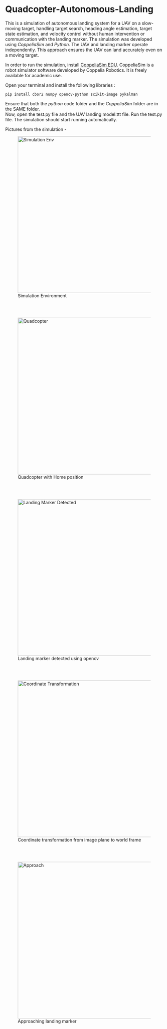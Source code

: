 # Quadcopter-Autonomous-Landing

This is a simulation of autonomous landing system for a UAV on a slow-moving target, handling target search, heading angle estimation, target state estimation, and velocity control without human intervention or communication with the landing marker. The simulation was developed using _CoppeliaSim_ and _Python_. The UAV and landing marker operate independently. This approach ensures the UAV can land accurately even on a moving target.

In order to run the simulation, install [CoppeliaSim EDU](https://www.coppeliarobotics.com/).  CoppeliaSim is a robot simulator software developed by Coppelia Robotics. It is freely available for academic use.

Open your terminal and install the following libraries : 

`pip install cbor2 numpy opencv-python scikit-image pykalman`

Ensure that both the _python_ code folder and the _CoppeliaSim_ folder are in the SAME folder. <br>
Now, open the test.py file and the UAV landing model.ttt file. Run the test.py file. The simulation should start running automatically. 

Pictures from the simulation - 

<figure>
  <img src = "https://i.postimg.cc/nh4yYVVV/Screenshot-2024-07-09-105650.png" width = 500 alt = "Simulation Env" > 
  <span> Simulation Environment </span>
</figure>
  <br><br>

<figure>
  <img src = "https://i.postimg.cc/15qhXcLq/Screenshot-2024-07-11-153732.png" width = 500 alt = "Quadcopter" > 
  <span> Quadcopter with Home position </span>
</figure>
  <br><br>

<figure>
  <img src = "https://i.postimg.cc/nrNyTCQr/Marker-detection.png" width = 500 alt = "Landing Marker Detected" > 
  <span> Landing marker detected using opencv </span>
</figure>
  <br><br>

<figure>
  <img src = "https://i.postimg.cc/PJLGmmJ0/Coordinate-Transformation.png" width = 500 alt = "Coordinate Transformation" > 
  <span> Coordinate transformation from image plane to world frame </span>
</figure>
  <br><br>

<figure>
  <img src = "https://i.postimg.cc/h4wRK33n/Screenshot-2024-07-09-114019.png" width = 500 alt = "Approach" > 
  <span> Approaching landing marker</span>
</figure>
<br><br>
